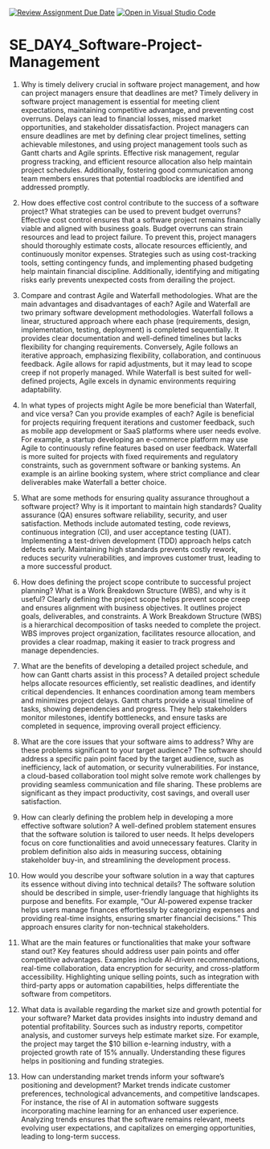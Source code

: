 [![Review Assignment Due Date](https://classroom.github.com/assets/deadline-readme-button-22041afd0340ce965d47ae6ef1cefeee28c7c493a6346c4f15d667ab976d596c.svg)](https://classroom.github.com/a/9pw6JKcu)
[![Open in Visual Studio Code](https://classroom.github.com/assets/open-in-vscode-2e0aaae1b6195c2367325f4f02e2d04e9abb55f0b24a779b69b11b9e10269abc.svg)](https://classroom.github.com/online_ide?assignment_repo_id=18903847&assignment_repo_type=AssignmentRepo)
# SE_DAY4_Software-Project-Management
1. Why is timely delivery crucial in software project management, and how can project managers ensure that deadlines are met?
Timely delivery in software project management is essential for meeting client expectations, maintaining competitive advantage, and preventing cost overruns. Delays can lead to financial losses, missed market opportunities, and stakeholder dissatisfaction. Project managers can ensure deadlines are met by defining clear project timelines, setting achievable milestones, and using project management tools such as Gantt charts and Agile sprints. Effective risk management, regular progress tracking, and efficient resource allocation also help maintain project schedules. Additionally, fostering good communication among team members ensures that potential roadblocks are identified and addressed promptly.

2. How does effective cost control contribute to the success of a software project? What strategies can be used to prevent budget overruns?
Effective cost control ensures that a software project remains financially viable and aligned with business goals. Budget overruns can strain resources and lead to project failure. To prevent this, project managers should thoroughly estimate costs, allocate resources efficiently, and continuously monitor expenses. Strategies such as using cost-tracking tools, setting contingency funds, and implementing phased budgeting help maintain financial discipline. Additionally, identifying and mitigating risks early prevents unexpected costs from derailing the project.

3. Compare and contrast Agile and Waterfall methodologies. What are the main advantages and disadvantages of each?
Agile and Waterfall are two primary software development methodologies. Waterfall follows a linear, structured approach where each phase (requirements, design, implementation, testing, deployment) is completed sequentially. It provides clear documentation and well-defined timelines but lacks flexibility for changing requirements. Conversely, Agile follows an iterative approach, emphasizing flexibility, collaboration, and continuous feedback. Agile allows for rapid adjustments, but it may lead to scope creep if not properly managed. While Waterfall is best suited for well-defined projects, Agile excels in dynamic environments requiring adaptability.

4. In what types of projects might Agile be more beneficial than Waterfall, and vice versa? Can you provide examples of each?
Agile is beneficial for projects requiring frequent iterations and customer feedback, such as mobile app development or SaaS platforms where user needs evolve. For example, a startup developing an e-commerce platform may use Agile to continuously refine features based on user feedback. Waterfall is more suited for projects with fixed requirements and regulatory constraints, such as government software or banking systems. An example is an airline booking system, where strict compliance and clear deliverables make Waterfall a better choice.

5. What are some methods for ensuring quality assurance throughout a software project? Why is it important to maintain high standards?
Quality assurance (QA) ensures software reliability, security, and user satisfaction. Methods include automated testing, code reviews, continuous integration (CI), and user acceptance testing (UAT). Implementing a test-driven development (TDD) approach helps catch defects early. Maintaining high standards prevents costly rework, reduces security vulnerabilities, and improves customer trust, leading to a more successful product.

6. How does defining the project scope contribute to successful project planning? What is a Work Breakdown Structure (WBS), and why is it useful?
Clearly defining the project scope helps prevent scope creep and ensures alignment with business objectives. It outlines project goals, deliverables, and constraints. A Work Breakdown Structure (WBS) is a hierarchical decomposition of tasks needed to complete the project. WBS improves project organization, facilitates resource allocation, and provides a clear roadmap, making it easier to track progress and manage dependencies.

7. What are the benefits of developing a detailed project schedule, and how can Gantt charts assist in this process?
A detailed project schedule helps allocate resources efficiently, set realistic deadlines, and identify critical dependencies. It enhances coordination among team members and minimizes project delays. Gantt charts provide a visual timeline of tasks, showing dependencies and progress. They help stakeholders monitor milestones, identify bottlenecks, and ensure tasks are completed in sequence, improving overall project efficiency.

8. What are the core issues that your software aims to address? Why are these problems significant to your target audience?
The software should address a specific pain point faced by the target audience, such as inefficiency, lack of automation, or security vulnerabilities. For instance, a cloud-based collaboration tool might solve remote work challenges by providing seamless communication and file sharing. These problems are significant as they impact productivity, cost savings, and overall user satisfaction.

9. How can clearly defining the problem help in developing a more effective software solution?
A well-defined problem statement ensures that the software solution is tailored to user needs. It helps developers focus on core functionalities and avoid unnecessary features. Clarity in problem definition also aids in measuring success, obtaining stakeholder buy-in, and streamlining the development process.

10. How would you describe your software solution in a way that captures its essence without diving into technical details?
The software solution should be described in simple, user-friendly language that highlights its purpose and benefits. For example, “Our AI-powered expense tracker helps users manage finances effortlessly by categorizing expenses and providing real-time insights, ensuring smarter financial decisions.” This approach ensures clarity for non-technical stakeholders.

11. What are the main features or functionalities that make your software stand out?
Key features should address user pain points and offer competitive advantages. Examples include AI-driven recommendations, real-time collaboration, data encryption for security, and cross-platform accessibility. Highlighting unique selling points, such as integration with third-party apps or automation capabilities, helps differentiate the software from competitors.

12. What data is available regarding the market size and growth potential for your software?
Market data provides insights into industry demand and potential profitability. Sources such as industry reports, competitor analysis, and customer surveys help estimate market size. For example, the project may target the $10 billion e-learning industry, with a projected growth rate of 15% annually. Understanding these figures helps in positioning and funding strategies.

13. How can understanding market trends inform your software’s positioning and development?
Market trends indicate customer preferences, technological advancements, and competitive landscapes. For instance, the rise of AI in automation software suggests incorporating machine learning for an enhanced user experience. Analyzing trends ensures that the software remains relevant, meets evolving user expectations, and capitalizes on emerging opportunities, leading to long-term success.
